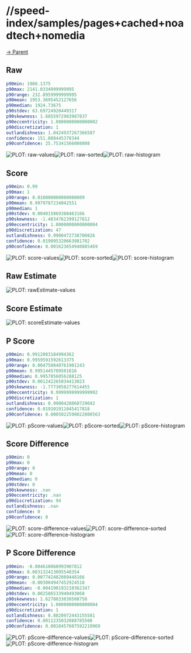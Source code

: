 
# //speed-index/samples/pages+cached+noadtech+nomedia

[→ Parent](../..)


## Raw


```yaml
p90min: 1908.1375
p90max: 2141.0334999999995
p90range: 232.8959999999995
p90mean: 1953.3695452127656
p90median: 1924.73675
p90stdev: 63.69724920449317
p90skewness: 1.6855972983987837
p90eccentricity: 1.0000000000000002
p90discretization: 1
outlandishness: 1.0424937267366587
confidence: 151.088445378344
p90confidence: 25.75341566008808

```

![PLOT: raw-values](./raw/values.svg)![PLOT: raw-sorted](./raw/sorted.svg)![PLOT: raw-histogram](./raw/histogram.svg)
## Score


```yaml
p90min: 0.99
p90max: 1
p90range: 0.010000000000000009
p90mean: 0.9979787234042551
p90median: 1
p90stdev: 0.004015869380463166
p90skewness: -1.4834762399127612
p90eccentricity: 1.0000000000000004
p90discretization: 47
outlandishness: 0.9900472738700826
confidence: 0.019095320663981702
p90confidence: 0.001623654940885469

```

![PLOT: score-values](./score/values.svg)![PLOT: score-sorted](./score/sorted.svg)![PLOT: score-histogram](./score/histogram.svg)
## Raw Estimate

![PLOT: rawEstimate-values](./rawEstimate/values.svg)
## Score Estimate

![PLOT: scoreEstimate-values](./scoreEstimate/values.svg)
## P Score


```yaml
p90min: 0.9912083184994362
p90max: 0.9959591592613375
p90range: 0.004750840761901243
p90mean: 0.9951445709501816
p90median: 0.9957056056288125
p90stdev: 0.001242265034413023
p90skewness: -1.7773058277614455
p90eccentricity: 0.9999999999999992
p90discretization: 1
outlandishness: 0.9900428060729692
confidence: 0.019101911045417818
p90confidence: 0.0005022598022800563

```

![PLOT: pScore-values](./pScore/values.svg)![PLOT: pScore-sorted](./pScore/sorted.svg)![PLOT: pScore-histogram](./pScore/histogram.svg)
## Score Difference


```yaml
p90min: 0
p90max: 0
p90range: 0
p90mean: 0
p90median: 0
p90stdev: 0
p90skewness: .nan
p90eccentricity: .nan
p90discretization: 94
outlandishness: .nan
confidence: 0
p90confidence: 0

```

![PLOT: score-difference-values](./score-difference/values.svg)![PLOT: score-difference-sorted](./score-difference/sorted.svg)![PLOT: score-difference-histogram](./score-difference/histogram.svg)
## P Score Difference


```yaml
p90min: -0.004610068993907812
p90max: 0.003132413095540354
p90range: 0.007742482089448166
p90mean: -0.003004947452924518
p90median: -0.004190193210362347
p90stdev: 0.002586533940493068
p90skewness: 1.6278033030508758
p90eccentricity: 1.0000000000000004
p90discretization: 1
outlandishness: 0.8820972443155581
confidence: 0.0011235032088785508
p90confidence: 0.0010457607592219969

```

![PLOT: pScore-difference-values](./pScore-difference/values.svg)![PLOT: pScore-difference-sorted](./pScore-difference/sorted.svg)![PLOT: pScore-difference-histogram](./pScore-difference/histogram.svg)